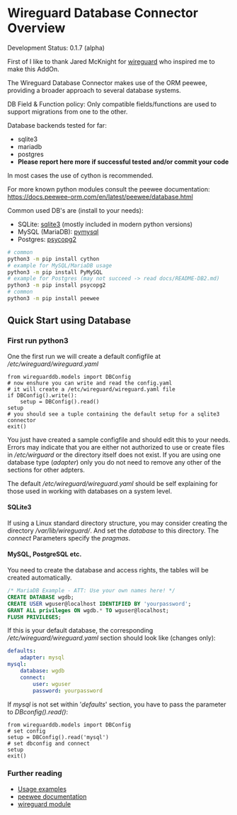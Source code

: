 Wireguard Database Connector Overview
=====================================
Development Status: 0.1.7 (alpha)

First of I like to thank Jared McKnight for
[wireguard](https://github.com/fictivekin/wireguard) who inspired me to make
this AddOn.

The Wireguard Database Connector makes use of the ORM peewee,
providing a broader approach to several database systems.

DB Field & Function policy: Only compatible fields/functions are used to support migrations from one to the other.

Database backends tested for far:
* sqlite3
* mariadb
* postgres
* **Please report here more if successful tested and/or commit your code**

In most cases the use of cython is recommended.

For more known python modules consult the peewee documentation:
<https://docs.peewee-orm.com/en/latest/peewee/database.html>

Common used DB's are (install to your needs):
* SQLite: [sqlite3](https://docs.python.org/3.8/library/sqlite3.html) (mostly included in modern python versions)
* MySQL (MariaDB): [pymysql](https://pypi.org/project/PyMySQL/)
* Postgres: [psycopg2](https://pypi.org/project/psycopg2/)

```bash
# common
python3 -m pip install cython
# example for MySQL/MariaDB usage
python3 -m pip install PyMySQL
# example for Postgres (may not succeed -> read docs/README-DB2.md)
python3 -m pip install psycopg2
# common
python3 -m pip install peewee
```

Quick Start using Database
--------------------------
### First run python3
One the first run we will create a default configfile at */etc/wireguard/wireguard.yaml*
```python3
from wireguarddb.models import DBConfig
# now enshure you can write and read the config.yaml
# it will create a /etc/wireguard/wireguard.yaml file
if DBConfig().write():
    setup = DBConfig().read()
setup
# you should see a tuple containing the default setup for a sqlite3 connector
exit()
```
You just have created a sample configfile and should edit this
to your needs. Errors may indicate that you are either not authorized
to use or create files in */etc/wirguard* or the directory itself does not exist.
If you are using one database type (*adapter*) only you do not need to remove
any other of the sections for other adpters.

The default */etc/wireguard/wireguard.yaml* should be self
explaining for those used in working with databases on a system level.

#### SQLite3
If using a Linux standard directory structure, you may consider creating the directory
*/var/lib/wireguard/*. And set the *database* to this directory.
The *connect* Parameters specify the *pragmas*.

#### MySQL, PostgreSQL etc.
You need to create the database and access rights, the tables will be created automatically.
```sql
/* MariaDB Example - ATT: Use your own names here! */
CREATE DATABASE wgdb;
CREATE USER wguser@localhost IDENTIFIED BY 'yourpassword';
GRANT ALL privileges ON wgdb.* TO wguser@localhost;
FLUSH PRIVILEGES;
```
If this is your default database, the corresponding */etc/wireguard/wireguard.yaml* section should look like (changes only):
```yaml
defaults:
    adapter: mysql
mysql:
    database: wgdb
    connect:
        user: wguser
        password: yourpassword
```
If *mysql* is not set within '*defaults*' section,
you have to pass the parameter to *DBconfig().read()*:
```python3
from wireguarddb.models import DBConfig
# set config
setup = DBConfig().read('mysql')
# set dbconfig and connect
setup
exit()
```
### Further reading
* [Usage examples](docs/README-DB2.md)
* [peewee documentation](http://docs.peewee-orm.com/en/latest/)
* [wireguard module](https://github.com/fictivekin/wireguard/blob/master/README.rst)
